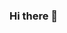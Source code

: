 ### Hi there 👋

<!--
**shox92/shox92** is a ✨ _special_ ✨ repository because its `README.md` (this file) appears on your GitHub profile.

![shox92's github stats](https://github-readme-stats.vercel.app/api?username=shox92)

Here are some ideas to get you started:

- 🔭 I’m currently working on ...
- 🌱 I’m currently learning ...
- 👯 I’m looking to collaborate on ...
- 🤔 I’m looking for help with ...
- 💬 Ask me about ...
- 📫 How to reach me: ...
- 😄 Pronouns: ...
- ⚡ Fun fact: ...
-->
